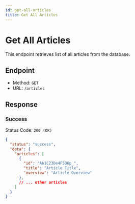 ```yaml
---
id: get-all-articles
title: Get All Articles
---
```


# Get All Articles

This endpoint retrieves list of all articles from the database.

## Endpoint

- Method: `GET`
- URL: `/articles`

## Response

### Success

Status Code: `200 (OK)`

```json
{
  "status": "success",
  "data": {
    "articles": [
      {
        "id": "Ab1C23De4F5O6p_",
        "title": "Article Title",
        "overview": "Article Overview"
      },
      // ... other articles
    ]
  }
}
```